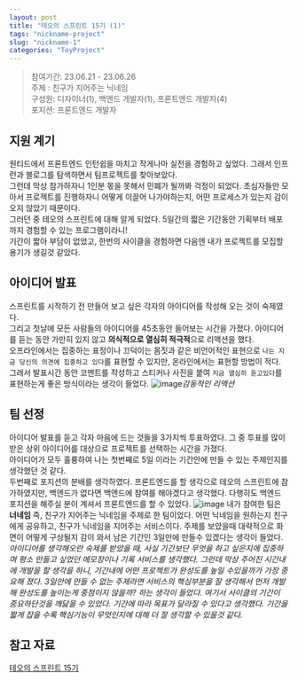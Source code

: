 ```yaml
---
layout: post
title: "테오의 스프린트 15기 (1)"
tags: "nickname-project"
slug: "nickname-1"
categories: "ToyProject"
---
```


> 참여기간: 23.06.21 - 23.06.26  
> 주제 : 친구가 지어주는 닉네임  
> 구성원: 디자이너(1), 백엔드 개발자(1), 프론트엔드 개발자(4)  
> 포지션: 프론트엔드 개발자

## 지원 계기

원티드에서 프론트엔드 인턴쉽을 마치고 작게나마 실전을 경험하고 싶었다.
그래서 인프런과 블로그를 탐색하면서 팀프로젝트를 찾아보았다.  
그런데 막상 참가하자니 1인분 몫을 못해서 민폐가 될까봐 걱정이 되었다. 초심자들만 모아서 프로젝트를 진행하자니 어떻게 이끌어 나가야하는지, 어떤 프로세스가 있는지 감이 오지 않았기 때문이다.  
그러던 중 테오의 스프린트에 대해 알게 되었다. 5일간의 짧은 기간동안 기획부터 배포까지 경험할 수 있는 프로그램이라니!  
기간이 짧아 부담이 없었고, 한번의 사이클을 경험하면 다음엔 내가 프로젝트를 모집할 용기가 생길것 같았다.

## 아이디어 발표

스프린트를 시작하기 전 만들어 보고 싶은 각자의 아이디어를 작성해 오는 것이 숙제였다.  
그리고 첫날에 모든 사람들의 아이디어를 45초동안 들어보는 시간을 가졌다. 아이디어를 듣는 동안 가만히 있지 않고 **의식적으로 열심히 적극적**으로 리액션을 했다.  
오프라인에서는 집중하는 표정이나 끄덕이는 몸짓과 같은 비언어적인 표현으로 `나는 지금 당신의 의견에 집중하고 있다`를 표현할 수 있지만, 온라인에서는 표현할 방법이 적다.  
그래서 발표시간 동안 코멘트를 작성하고 스티커나 사진을 붙여 `지금 열심히 듣고있다`를 표현하는게 좋은 방식이라는 생각이 들었다.
![image](https://github.com/haeunchoi-dev/haeunchoi-dev.github.io/assets/132250432/f590628c-cbf1-45b6-9ae6-0161b1fe8a5b)_감동적인 리액션_

## 팀 선정

아이디어 발표를 듣고 각자 마음에 드는 것들을 3가지씩 투표하였다. 그 중 투표를 많이 받은 상위 아이디어를 대상으로 프로젝트를 선택하는 시간을 가졌다.  
아이디어가 모두 훌륭하여 나는 첫번째로 5일 이라는 기간안에 만들 수 있는 주제인지를 생각했던 것 같다.  
두번째로 포지션의 분배를 생각하였다.
프론트엔드를 할 생각으로 테오의 스프린트에 참가하였지만, 백엔드가 없다면 백엔드에 참여를 해야겠다고 생각했다. 다행히도 백엔드 포지션을 해주실 분이 계셔서 프론트엔드를 할 수 있었다.
![image](https://github.com/haeunchoi-dev/haeunchoi-dev.github.io/assets/132250432/6d2bc3ee-8ef6-4e84-a123-e88ebda8a8c6)
내가 참여한 팀은 **너네임** 즉, 친구가 지어주는 닉네임을 주제로 한 팀이었다. 어떤 닉네임을 원하는지 친구에게 공유하고, 친구가 닉네임을 지어주는 서비스이다.
주제를 보았을때 대략적으로 화면이 어떻게 구상될지 감이 와서 남은 기간인 3일만에 만들수 있겠다는 생각이 들었다.  
_아이디어를 생각해오란 숙제를 받았을 때, 사실 기간보단 무엇을 하고 싶은지에 집중하며 평소 만들고 싶었던 메모장이나 기록 서비스를 생각했다. 그런데 막상 주어진 시간내에 개발을 할 생각을 하니, 기간내에 어떤 프로젝트가 완성도를 높일 수있을까가 가장 중요해 졌다. 3일안에 만들 수 없는 주제라면 서비스의 핵심부분을 잘 생각해서 먼저 개발해 완성도를 높이는게 중점이지 않을까? 하는 생각이 들었다. 여기서 사이클의 기간이 중요하단것을 깨닳을 수 있었다. 기간에 따라 목표가 달라질 수 있다고 생각했다. 기간을 짧게 잡을 수록 핵심기능이 무엇인지에 대해 더 잘 생각할 수 있을것 같다._

## 참고 자료

[테오의 스프린트 15기](https://velog.io/@teo/google-sprint-15)
